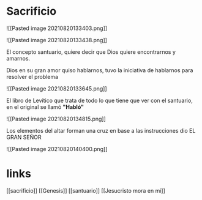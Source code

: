 # Sacrificio
![[Pasted image 20210820133403.png]]

![[Pasted image 20210820133438.png]]

El concepto santuario, quiere decir que Dios quiere encontrarnos y amarnos.

Dios en su gran amor quiso hablarnos, tuvo la iniciativa de hablarnos para resolver el problema

![[Pasted image 20210820133645.png]]

El libro de Levítico que trata de todo lo que tiene que ver con el santuario, en el original se llamó **"Habló"**

![[Pasted image 20210820134815.png]]

Los elementos del altar forman una cruz en base a las instrucciones dio EL GRAN SEÑOR

![[Pasted image 20210820140400.png]]

# links
[[sacrificio]]
[[Genesis]]
[[santuario]]
[[Jesucristo mora en mi]]